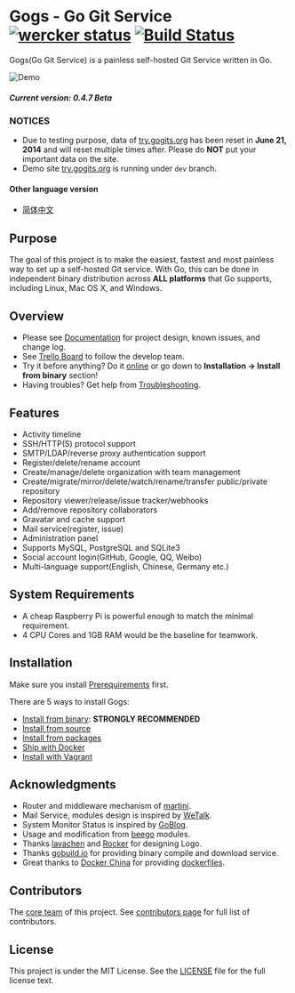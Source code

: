 Gogs - Go Git Service [![wercker status](https://app.wercker.com/status/ad0bdb0bc450ac6f09bc56b9640a50aa/s/ "wercker status")](https://app.wercker.com/project/bykey/ad0bdb0bc450ac6f09bc56b9640a50aa) [![Build Status](https://drone.io/github.com/gogits/gogs/status.png)](https://drone.io/github.com/gogits/gogs/latest)
=====================

Gogs(Go Git Service) is a painless self-hosted Git Service written in Go.

![Demo](http://gowalker.org/public/gogs_demo.gif)

##### Current version: 0.4.7 Beta

### NOTICES

- Due to testing purpose, data of [try.gogits.org](http://try.gogits.org) has been reset in **June 21, 2014** and will reset multiple times after. Please do **NOT** put your important data on the site.
- Demo site [try.gogits.org](http://try.gogits.org) is running under `dev` branch.

#### Other language version

- [简体中文](README_ZH.md)

## Purpose

The goal of this project is to make the easiest, fastest and most painless way to set up a self-hosted Git service. With Go, this can be done in independent binary distribution across **ALL platforms** that Go supports, including Linux, Mac OS X, and Windows.

## Overview

- Please see [Documentation](http://gogs.io/docs/intro/) for project design, known issues, and change log.
- See [Trello Board](https://trello.com/b/uxAoeLUl/gogs-go-git-service) to follow the develop team.
- Try it before anything? Do it [online](http://try.gogits.org/Unknown/gogs) or go down to **Installation -> Install from binary** section!
- Having troubles? Get help from [Troubleshooting](http://gogs.io/docs/intro/troubleshooting.md).

## Features

- Activity timeline
- SSH/HTTP(S) protocol support
- SMTP/LDAP/reverse proxy authentication support
- Register/delete/rename account
- Create/manage/delete organization with team management
- Create/migrate/mirror/delete/watch/rename/transfer public/private repository
- Repository viewer/release/issue tracker/webhooks
- Add/remove repository collaborators
- Gravatar and cache support
- Mail service(register, issue)
- Administration panel
- Supports MySQL, PostgreSQL and SQLite3
- Social account login(GitHub, Google, QQ, Weibo)
- Multi-language support(English, Chinese, Germany etc.)

## System Requirements

- A cheap Raspberry Pi is powerful enough to match the minimal requirement.
- 4 CPU Cores and 1GB RAM would be the baseline for teamwork.

## Installation

Make sure you install [Prerequirements](http://gogs.io/docs/installation/) first.

There are 5 ways to install Gogs:

- [Install from binary](http://gogs.io/docs/installation/install_from_binary.md): **STRONGLY RECOMMENDED**
- [Install from source](http://gogs.io/docs/installation/install_from_source.md)
- [Install from packages](http://gogs.io/docs/installation/install_from_packages.md)
- [Ship with Docker](https://github.com/gogits/gogs/tree/master/dockerfiles)
- [Install with Vagrant](https://github.com/geerlingguy/ansible-vagrant-examples/tree/master/gogs)

## Acknowledgments

- Router and middleware mechanism of [martini](http://martini.codegangsta.io/).
- Mail Service, modules design is inspired by [WeTalk](https://github.com/beego/wetalk).
- System Monitor Status is inspired by [GoBlog](https://github.com/fuxiaohei/goblog).
- Usage and modification from [beego](http://beego.me) modules.
- Thanks [lavachen](http://www.lavachen.cn/) and [Rocker](http://weibo.com/rocker1989) for designing Logo.
- Thanks [gobuild.io](http://gobuild.io) for providing binary compile and download service.
- Great thanks to [Docker China](http://www.dockboard.org/) for providing [dockerfiles](https://github.com/gogits/gogs/tree/master/dockerfiles).

## Contributors

The [core team](http://gogs.io/team) of this project. See [contributors page](https://github.com/gogits/gogs/graphs/contributors) for full list of contributors.

## License

This project is under the MIT License. See the [LICENSE](https://github.com/gogits/gogs/blob/master/LICENSE) file for the full license text.
